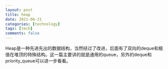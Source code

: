 ```yaml
---
layout: post
title: heap
date: 2021-06-21
categories: [technology]
tags: [tech]
comments: false
---
```




Heap是一种先进先出的数据结构，当然经过了改进，后面有了双向的deque和极值在堆顶的特殊结构。这一篇主要讲的就是通用的queue，另外的deque和priority_queue可以进一步看看。

